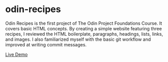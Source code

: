 # odin-recipes
Odin Recipes is the first project of The Odin Project Foundations Course. 
It covers basic HTML concepts. By creating a simple website featuring three recipes, 
I reviewed the HTML boilerplate, paragraphs, headings, lists, links, and images. 
I also familiarized myself with the basic git workflow and improved at writing commit messages.

[Live Demo](https://nihatran.github.io/odin-recipes/)
